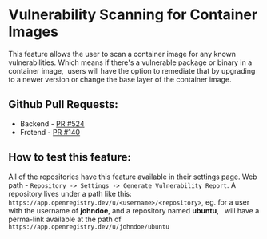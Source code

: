 # Vulnerability Scanning for Container Images  

This feature allows the user to scan a container image for any known vulnerabilities. Which means if there's a 
vulnerable package or binary in a container image,  users will have the option to remediate that by upgrading to a newer 
version or change the base layer of the container image.

## Github Pull Requests:

- Backend - [PR #524](https://github.com/containerish/OpenRegistry/pull/524)
- Frotend - [PR #140](https://github.com/containerish/openregistry-web/pull/140)

## How to test this feature:

All of the repositories have this feature available in their settings page. 
Web path - `Repository -> Settings -> Generate Vulnerability Report`.
A repository lives under a path like this: `https://app.openregistry.dev/u/<username>/<repository>`, 
eg. for a user with the username of **johndoe**, and a repository named **ubuntu**,  
will have a perma-link available at the path of `https://app.openregistry.dev/u/johndoe/ubuntu`
